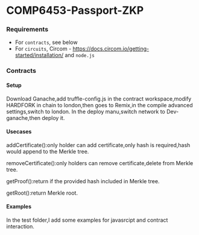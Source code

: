 # COMP6453-Passport-ZKP

### Requirements

- For `contracts`, see below
- For `circuits`, Circom - https://docs.circom.io/getting-started/installation/ and `node.js`

### Contracts
#### Setup
Download Ganache,add truffle-config.js in the contract workspace,modify HARDFORK in chain to london,then goes to Remix,in the compile advanced settings,switch to london.
In the deploy manu,switch network to Dev-ganache,then deploy it.
#### Usecases
addCertificate():only holder can add certificate,only hash is required,hash would append to the Merkle tree.

removeCertificate():only holders can remove certificate,delete from Merkle tree.

getProof():return if the provided hash included in Merkle tree.

getRoot():return Merkle root.

#### Examples
In the test folder,I add some examples for javasrcipt and contract interaction.
